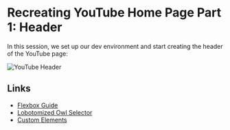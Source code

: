 # Recreating YouTube Home Page Part 1: Header

In this session, we set up our dev environment and start creating the header of the YouTube page:

![YouTube Header](https://user-images.githubusercontent.com/8302959/104073452-b453a380-51db-11eb-9be6-2a6ee2171c1c.png)

## Links

- [Flexbox Guide](https://css-tricks.com/snippets/css/a-guide-to-flexbox/)
- [Lobotomized Owl Selector](https://alistapart.com/article/axiomatic-css-and-lobotomized-owls/)
- [Custom Elements](https://developer.mozilla.org/en-US/docs/Web/Web_Components/Using_custom_elements)